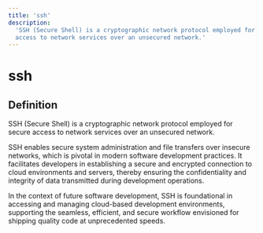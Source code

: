 ```yaml
---
title: 'ssh'
description:
  'SSH (Secure Shell) is a cryptographic network protocol employed for secure
  access to network services over an unsecured network.'
---
```


# ssh

## Definition

SSH (Secure Shell) is a cryptographic network protocol employed for secure
access to network services over an unsecured network.

SSH enables secure system administration and file transfers over insecure
networks, which is pivotal in modern software development practices. It
facilitates developers in establishing a secure and encrypted connection to
cloud environments and servers, thereby ensuring the confidentiality and
integrity of data transmitted during development operations.

In the context of future software development, SSH is foundational in accessing
and managing cloud-based development environments, supporting the seamless,
efficient, and secure workflow envisioned for shipping quality code at
unprecedented speeds.

